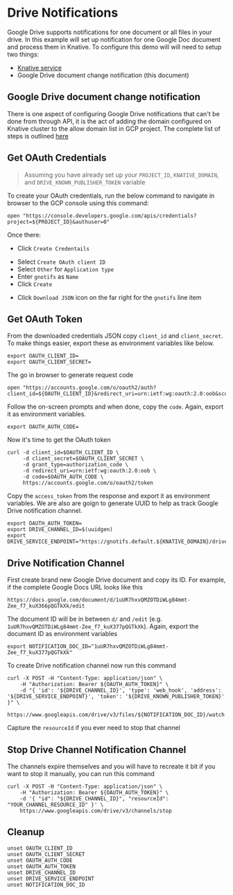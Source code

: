 # Drive Notifications 

Google Drive supports notifications for one document or all files in your drive. In this example will set up notification for one Google Doc document and process them in Knative. To configure this demo will will need to setup two things:

* [Knative service](../../cmd/service)
* Google Drive document change notification (this document)

## Google Drive document change notification

There is one aspect of configuring Google Drive notifications that can't be done from through API, it is the act of adding the domain configured on Knative cluster to the allow domain list in GCP project. The complete list of steps is outlined [here](https://cloud.google.com/storage/docs/object-change-notification#_Authorize_Endpoint)

## Get OAuth Credentials

> Assuming you have already set up your `PROJECT_ID`, `KNATIVE_DOMAIN`, and `DRIVE_KNOWN_PUBLISHER_TOKEN` variable

To create your OAuth credentials, run the below command to navigate in browser to the GCP console using this command:

```shell
open "https://console.developers.google.com/apis/credentials?project=${PROJECT_ID}&authuser=0"
```

Once there:

* Click `Create Credentails`
 - Select `Create OAuth client ID`
 - Select `Other` for `Application type`
 - Enter `gnotifs` as `Name`
 - Click `Create`
* Click `Download JSON` icon on the far right for the `gnotifs` line item


## Get OAuth Token

From the downloaded credentials JSON copy `client_id` and `client_secret`. To make things easier, export these as environment variables like below.

```shell
export OAUTH_CLIENT_ID=
export OAUTH_CLIENT_SECRET=
```

The go in browser to generate request code

```shell
open "https://accounts.google.com/o/oauth2/auth?client_id=${OAUTH_CLIENT_ID}&redirect_uri=urn:ietf:wg:oauth:2.0:oob&scope=https://www.googleapis.com/auth/drive.metadata.readonly&response_type=code"
```

Follow the on-screen prompts and when done, copy the `code`. Again, export it as environment variables.

```shell
export OAUTH_AUTH_CODE=
```

Now it's time to get the OAuth token

```shell
curl -d client_id=$OAUTH_CLIENT_ID \
     -d client_secret=$OAUTH_CLIENT_SECRET \
     -d grant_type=authorization_code \
     -d redirect_uri=urn:ietf:wg:oauth:2.0:oob \
     -d code=$OAUTH_AUTH_CODE \
     https://accounts.google.com/o/oauth2/token
```

Copy the `access_token` from the response and export it as environment variables. We are also are goign to generate UUID to help as track Google Drive notification channel.

```shell
export OAUTH_AUTH_TOKEN=
export DRIVE_CHANNEL_ID=$(uuidgen)
export DRIVE_SERVICE_ENDPOINT="https://gnotifs.default.${KNATIVE_DOMAIN}/drive"
```

## Drive Notification Channel

First create brand new Google Drive document and copy its ID. For example, if the complete Google Docs URL looks like this

```shell
https://docs.google.com/document/d/1uUR7hxvQMZOTDiWLg84mmt-Zee_f7_kuX366pQGTkXk/edit
```

The document ID will be in between `d/` and `/edit` (e.g. `1uUR7hxvQMZOTDiWLg84mmt-Zee_f7_kuX377pQGTkXk`). Again, export the document ID as environment variables

```shell
export NOTIFICATION_DOC_ID="1uUR7hxvQMZOTDiWLg84mmt-Zee_f7_kuX377pQGTkXk"
```

To create Drive notification channel now run this command

```shell
curl -X POST -H "Content-Type: application/json" \
    -H "Authorization: Bearer ${OAUTH_AUTH_TOKEN}" \
    -d "{ 'id': '${DRIVE_CHANNEL_ID}', 'type': 'web_hook', 'address': '${DRIVE_SERVICE_ENDPOINT}', 'token': '${DRIVE_KNOWN_PUBLISHER_TOKEN}' }" \
    https://www.googleapis.com/drive/v3/files/${NOTIFICATION_DOC_ID}/watch
```

Capture the `resourceId` if you ever need to stop that channel

## Stop Drive Channel Notification Channel

The channels expire themselves and you will have to recreate it bit if you want to stop it manually, you can run this command


```shell
curl -X POST -H "Content-Type: application/json" \
    -H "Authorization: Bearer ${OAUTH_AUTH_TOKEN}" \
    -d '{ "id": "${DRIVE_CHANNEL_ID}", "resourceId": "YOUR_CHANNEL_RESOURCE_ID" }' \
    https://www.googleapis.com/drive/v3/channels/stop
```

## Cleanup

```shell
unset OAUTH_CLIENT_ID
unset OAUTH_CLIENT_SECRET
unset OAUTH_AUTH_CODE
unset OAUTH_AUTH_TOKEN
unset DRIVE_CHANNEL_ID
unset DRIVE_SERVICE_ENDPOINT
unset NOTIFICATION_DOC_ID
```
